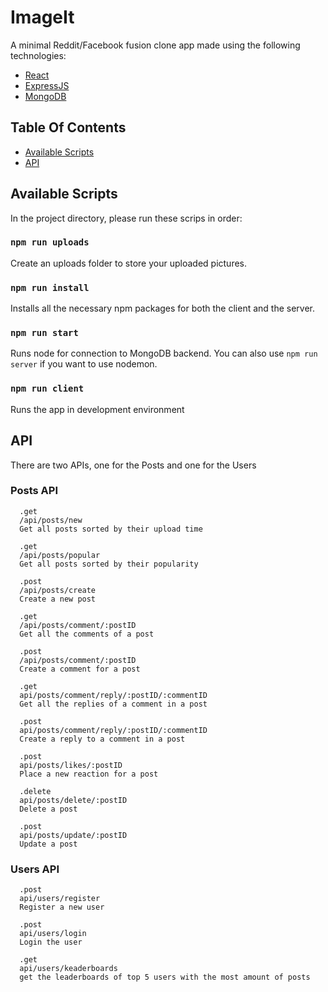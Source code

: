 # ImageIt
A minimal Reddit/Facebook fusion clone app made using the following technologies: 
* [React](https://facebook.github.io/react/)
* [ExpressJS](https://expressjs.com/)
* [MongoDB](https://www.mongodb.com/)

## Table Of Contents
* [Available Scripts](#available-scripts)
* [API](#api)

## Available Scripts

In the project directory, please run these scrips in order:

### `npm run uploads`

Create an uploads folder to store your uploaded pictures.<br>

### `npm run install`

Installs all the necessary npm packages for both the client and the server.

### `npm run start`

Runs node for connection to MongoDB backend.
You can also use `npm run server` if you want to use nodemon.

### `npm run client`

Runs the app in development environment

## API

There are two APIs, one for the Posts and one for the Users

### Posts API

```
  .get
  /api/posts/new
  Get all posts sorted by their upload time
  
  .get
  /api/posts/popular
  Get all posts sorted by their popularity
  
  .post
  /api/posts/create
  Create a new post
  
  .get
  /api/posts/comment/:postID
  Get all the comments of a post
  
  .post
  /api/posts/comment/:postID
  Create a comment for a post
  
  .get
  api/posts/comment/reply/:postID/:commentID
  Get all the replies of a comment in a post
  
  .post
  api/posts/comment/reply/:postID/:commentID
  Create a reply to a comment in a post
  
  .post
  api/posts/likes/:postID
  Place a new reaction for a post
  
  .delete
  api/posts/delete/:postID
  Delete a post
  
  .post
  api/posts/update/:postID
  Update a post
```

### Users API

```
  .post
  api/users/register
  Register a new user
  
  .post
  api/users/login
  Login the user
  
  .get
  api/users/keaderboards
  get the leaderboards of top 5 users with the most amount of posts
```
